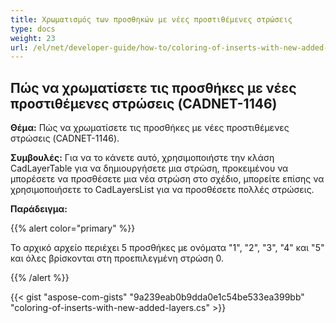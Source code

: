 ```yaml
---
title: Χρωματισμός των προσθηκών με νέες προστιθέμενες στρώσεις
type: docs
weight: 23
url: /el/net/developer-guide/how-to/coloring-of-inserts-with-new-added-layers/
---
```


## **Πώς να χρωματίσετε τις προσθήκες με νέες προστιθέμενες στρώσεις (CADNET-1146)**

**Θέμα:** Πώς να χρωματίσετε τις προσθήκες με νέες προστιθέμενες στρώσεις (CADNET-1146).

**Συμβουλές:** Για να το κάνετε αυτό, χρησιμοποιήστε την κλάση CadLayerTable για να δημιουργήσετε μια στρώση, προκειμένου να μπορέσετε να προσθέσετε μια νέα στρώση στο σχέδιο, μπορείτε επίσης να χρησιμοποιήσετε το CadLayersList για να προσθέσετε πολλές στρώσεις.

**Παράδειγμα:**

{{% alert color="primary" %}}

Το αρχικό αρχείο περιέχει 5 προσθήκες με ονόματα "1", "2", "3", "4" και "5" και όλες βρίσκονται στη προεπιλεγμένη στρώση 0.

{{% /alert %}}

{{< gist "aspose-com-gists" "9a239eab0b9dda0e1c54be533ea399bb" "coloring-of-inserts-with-new-added-layers.cs" >}}
